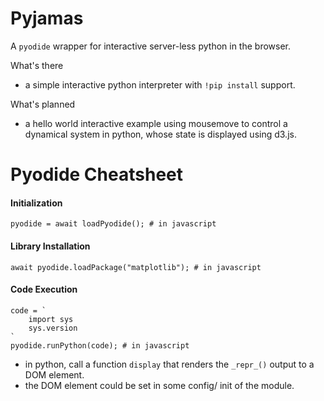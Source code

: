# Pyjamas

A `pyodide` wrapper for interactive server-less python in the browser.

What's there
  - a simple interactive python interpreter with `!pip install` support.
  
What's planned
  - a hello world interactive example using mousemove to control a dynamical system in python, whose state is displayed using d3.js.

# Pyodide Cheatsheet

#### Initialization

```
pyodide = await loadPyodide(); # in javascript
```

#### Library Installation
```
await pyodide.loadPackage("matplotlib"); # in javascript
```

#### Code Execution
```
code = `
    import sys
    sys.version
`
pyodide.runPython(code); # in javascript
```



- in python, call a function `display` that renders the `_repr_()` output to a DOM element.
- the DOM element could be set in some config/ init of the module.